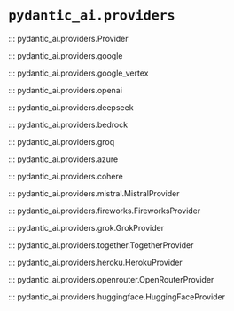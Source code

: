 # `pydantic_ai.providers`

::: pydantic_ai.providers.Provider

::: pydantic_ai.providers.google

::: pydantic_ai.providers.google_vertex

::: pydantic_ai.providers.openai

::: pydantic_ai.providers.deepseek

::: pydantic_ai.providers.bedrock

::: pydantic_ai.providers.groq

::: pydantic_ai.providers.azure

::: pydantic_ai.providers.cohere

::: pydantic_ai.providers.mistral.MistralProvider

::: pydantic_ai.providers.fireworks.FireworksProvider

::: pydantic_ai.providers.grok.GrokProvider

::: pydantic_ai.providers.together.TogetherProvider

::: pydantic_ai.providers.heroku.HerokuProvider

::: pydantic_ai.providers.openrouter.OpenRouterProvider

::: pydantic_ai.providers.huggingface.HuggingFaceProvider

